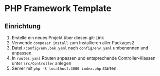 # PHP Framework Template

## Einrichtung

1. Erstelle ein neues Projekt über diesen git-Link
2. Verwende ``composer install`` zum Installieren aller Packages2
3. Datei ``/config/env.bak.yaml`` nach ``config/env.yaml`` umbenennen und anpassen.
4. In ``routes.yaml`` Routen anpassen und entsprechende Controller-Klassen unter ``src/Controller`` anlegen
5. Server mit ``php -S localhost:3000 index.php`` starten.